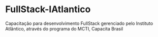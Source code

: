 # FullStack-IAtlantico
Capacitação para desenvolvimento FullStack gerenciado pelo Instituto Atlântico, através do programa do MCTI, Capacita Brasil
